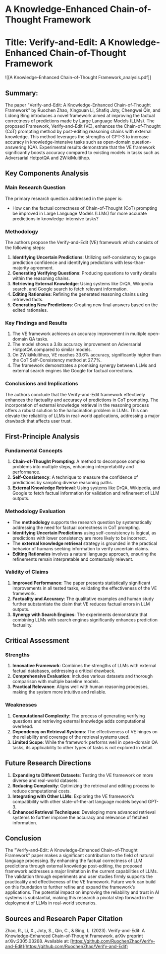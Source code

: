 # A Knowledge-Enhanced Chain-of-Thought Framework

# Title: Verify-and-Edit: A Knowledge-Enhanced Chain-of-Thought Framework
![[A Knowledge-Enhanced Chain-of-Thought Framework_analysis.pdf]]

## Summary:
The paper "Verify-and-Edit: A Knowledge-Enhanced Chain-of-Thought Framework" by Ruochen Zhao, Xingxuan Li, Shafiq Joty, Chengwei Qin, and Lidong Bing introduces a novel framework aimed at improving the factual correctness of predictions made by Large Language Models (LLMs). The proposed Framework, Verify-and-Edit (VE), enhances the Chain-of-Thought (CoT) prompting method by post-editing reasoning chains with external knowledge. This method leverages the strengths of GPT-3 to increase accuracy in knowledge-intensive tasks such as open-domain question-answering (QA). Experimental results demonstrate that the VE framework significantly boosts accuracy compared to existing models in tasks such as Adversarial HotpotQA and 2WikiMultihop.

## Key Components Analysis

### Main Research Question
The primary research question addressed in the paper is:
- How can the factual correctness of Chain-of-Thought (CoT) prompting be improved in Large Language Models (LLMs) for more accurate predictions in knowledge-intensive tasks?

### Methodology
The authors propose the Verify-and-Edit (VE) framework which consists of the following steps:
1. **Identifying Uncertain Predictions**: Utilizing self-consistency to gauge prediction confidence and identifying predictions with less-than-majority agreement.
2. **Generating Verifying Questions**: Producing questions to verify details within the reasoning chains.
3. **Retrieving External Knowledge**: Using systems like DrQA, Wikipedia search, and Google search to fetch relevant information.
4. **Editing Rationales**: Refining the generated reasoning chains using retrieved facts.
5. **Generating New Predictions**: Creating new final answers based on the edited rationales.

### Key Findings and Results
1. The VE framework achieves an accuracy improvement in multiple open-domain QA tasks.
2. The model shows a 3.8x accuracy improvement on Adversarial HotpotQA compared to similar models.
3. On 2WikiMultihop, VE reaches 33.6% accuracy, significantly higher than the CoT Self-Consistency method at 27.7%.
4. The framework demonstrates a promising synergy between LLMs and external search engines like Google for factual corrections.

### Conclusions and Implications
The authors conclude that the Verify-and-Edit framework effectively enhances the factuality and accuracy of predictions in CoT prompting. The incorporation of external knowledge retrieval in the reasoning process offers a robust solution to the hallucination problem in LLMs. This can elevate the reliability of LLMs in real-world applications, addressing a major drawback that affects user trust.

## First-Principle Analysis

### Fundamental Concepts
1. **Chain-of-Thought Prompting**: A method to decompose complex problems into multiple steps, enhancing interpretability and performance.
2. **Self-Consistency**: A technique to measure the confidence of predictions by sampling diverse reasoning paths.
3. **External Knowledge Retrieval**: Using systems like DrQA, Wikipedia, and Google to fetch factual information for validation and refinement of LLM outputs.

### Methodology Evaluation
- The **methodology** supports the research question by systematically addressing the need for factual correctness in CoT prompting.
- **Identifying Uncertain Predictions** using self-consistency is logical, as predictions with lower consistency are more likely to be incorrect.
- The **external knowledge retrieval** strategy is grounded in the practical behavior of humans seeking information to verify uncertain claims.
- **Editing Rationales** involves a natural language approach, ensuring the refinements remain interpretable and contextually relevant.

### Validity of Claims
1. **Improved Performance**: The paper presents statistically significant improvements in all tested tasks, validating the effectiveness of the VE framework.
2. **Factuality and Accuracy**: The qualitative examples and human study further substantiate the claim that VE reduces factual errors in LLM outputs.
3. **Synergy with Search Engines**: The experiments demonstrate that combining LLMs with search engines significantly enhances prediction factuality.

## Critical Assessment

### Strengths
1. **Innovative Framework**: Combines the strengths of LLMs with external factual databases, addressing a critical drawback.
2. **Comprehensive Evaluation**: Includes various datasets and thorough comparison with multiple baseline models.
3. **Practical Relevance**: Aligns well with human reasoning processes, making the system more intuitive and reliable.

### Weaknesses
1. **Computational Complexity**: The process of generating verifying questions and retrieving external knowledge adds computational overhead.
2. **Dependency on Retrieval Systems**: The effectiveness of VE hinges on the reliability and coverage of the retrieval systems used.
3. **Limited Scope**: While the framework performs well in open-domain QA tasks, its applicability to other types of tasks is not explored in detail.

## Future Research Directions
1. **Expanding to Different Datasets**: Testing the VE framework on more diverse and real-world datasets.
2. **Reducing Complexity**: Optimizing the retrieval and editing process to reduce computational costs.
3. **Integrating with Other LLMs**: Exploring the VE framework’s compatibility with other state-of-the-art language models beyond GPT-3.
4. **Enhanced Retrieval Techniques**: Developing more advanced retrieval systems to further improve the accuracy and relevance of fetched information.

## Conclusion
The "Verify-and-Edit: A Knowledge-Enhanced Chain-of-Thought Framework" paper makes a significant contribution to the field of natural language processing. By enhancing the factual correctness of LLM predictions through external knowledge post-editing, the proposed framework addresses a major limitation in the current capabilities of LLMs. The validation through experiments and user studies firmly supports the practicality and effectiveness of the VE framework. Future work can build on this foundation to further refine and expand the framework’s applications. The potential impact on improving the reliability and trust in AI systems is substantial, making this research a pivotal step forward in the deployment of LLMs in real-world scenarios.

## Sources and Research Paper Citation
Zhao, R., Li, X., Joty, S., Qin, C., & Bing, L. (2023). Verify-and-Edit: A Knowledge-Enhanced Chain-of-Thought Framework. arXiv preprint arXiv:2305.03268. Available at: [https://github.com/RuochenZhao/Verify-and-Edit](https://github.com/RuochenZhao/Verify-and-Edit)